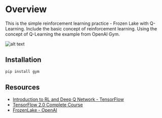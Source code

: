 # Overview  

This is the simple reinforcement learning practice - Frozen Lake with Q-Learning. Include the basic concept of reinforcement learning. Using the concept of Q-Learning the example from OpenAI Gym.  

![alt text][result]

[result]: https://github.com/ChiShen-Chao/Reinforcement-Learning/result_in_15000_episodes.png

## Installation  

```sh
pip install gym
```  

## Resources

- [Introduction to RL and Deep Q Network - TensorFlow](shttps://www.tensorflow.org/agents/tutorials/0_intro_rl)  
- [TensorFlow 2.0 Complete Course](https://www.youtube.com/watch?v=tPYj3fFJGjk)
- [FrozenLake - OpenAI](https://gym.openai.com/envs/FrozenLake-v0/)